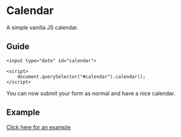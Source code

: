 # Calendar

A simple vanilla JS calendar.

## Guide
```
<input type="date" id="calendar">

<script>
    document.querySelector("#calendar").calendar();
</script>
```

You can now submit your form as normal and have a nice calendar.

## Example
<a href='http://jlabroy.github.io/calendar/example.html'>Click here for an example</a>
